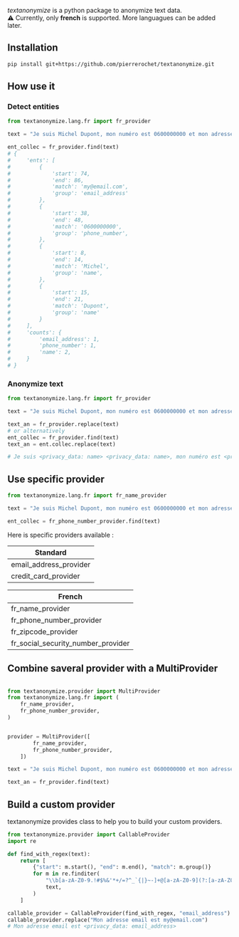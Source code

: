 _textanonymize_ is a python package to anonymize text data.  
⚠ Currently, only __french__ is supported. More languagues can be added later. 


## Installation

```bash
pip install git+https://github.com/pierrerochet/textanonymize.git
```

## How use it


### Detect entities


```python
from textanonymize.lang.fr import fr_provider

text = "Je suis Michel Dupont, mon numéro est 0600000000 et mon adresse email est my@email.com"

ent_collec = fr_provider.find(text)
# {
#     'ents': [
#         {
#             'start': 74, 
#             'end': 86, 
#             'match': 'my@email.com', 
#             'group': 'email_address'
#         }, 
#         {
#             'start': 38, 
#             'end': 48, 
#             'match': '0600000000', 
#             'group': 'phone_number',
#         }, 
#         {
#             'start': 8, 
#             'end': 14, 
#             'match': 'Michel', 
#             'group': 'name',
#         }, 
#         {
#             'start': 15, 
#             'end': 21, 
#             'match': 'Dupont', 
#             'group': 'name'
#         }
#     ], 
#     'counts': {
#         'email_address': 1, 
#         'phone_number': 1, 
#         'name': 2,
#     }
# }

```

### Anonymize text

```python
from textanonymize.lang.fr import fr_provider

text = "Je suis Michel Dupont, mon numéro est 0600000000 et mon adresse email est my@email.com"

text_an = fr_provider.replace(text)
# or alternatively
ent_collec = fr_provider.find(text)
text_an = ent.collec.replace(text)

# Je suis <privacy_data: name> <privacy_data: name>, mon numéro est <privacy_data: phone_number> et mon adresse email est <privacy_data: email_address>
```



## Use specific provider

```python
from textanonymize.lang.fr import fr_name_provider

text = "Je suis Michel Dupont, mon numéro est 0600000000 et mon adresse email est my@email.com"

ent_collec = fr_phone_number_provider.find(text)
```

Here is specific providers available :


| Standard |
| ------------- |
| email_address_provider |
| credit_card_provider |



| French |
| ------------- |
| fr_name_provider |
| fr_phone_number_provider |
| fr_zipcode_provider | 
| fr_social_security_number_provider |


## Combine saveral provider with a MultiProvider

```python

from textanonymize.provider import MultiProvider
from textanonymize.lang.fr import (
    fr_name_provider,
    fr_phone_number_provider,
)


provider = MultiProvider([
        fr_name_provider,
        fr_phone_number_provider,
    ])

text = "Je suis Michel Dupont, mon numéro est 0600000000 et mon adresse email est my@email.com"

text_an = fr_provider.find(text)
```



## Build a custom provider

textanonymize provides class to help you to build your custom providers.


```python
from textanonymize.provider import CallableProvider
import re

def find_with_regex(text):
    return [
        {"start": m.start(), "end": m.end(), "match": m.group()}
        for m in re.finditer(
            "\\b[a-zA-Z0-9.!#$%&'*+/=?^_`{|}~-]+@[a-zA-Z0-9](?:[a-zA-Z0-9-]{0,61}[a-zA-Z0-9])?(?:\\.[a-zA-Z0-9](?:[a-zA-Z0-9-]{0,61}[a-zA-Z0-9])?)*\\b",
            text,
        )
    ]

callable_provider = CallableProvider(find_with_regex, "email_address")
callable_provider.replace("Mon adresse email est my@email.com")
# Mon adresse email est <privacy_data: email_address>
```



